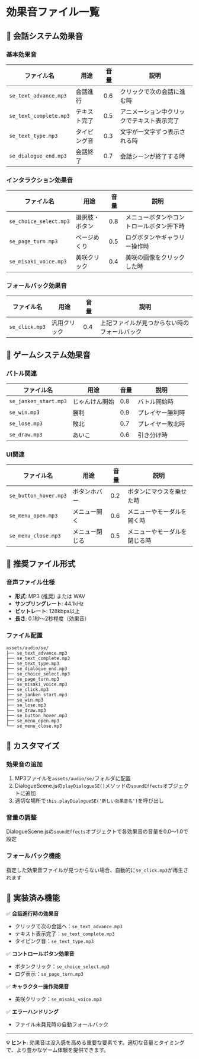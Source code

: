 # 効果音ファイル一覧

## 📢 会話システム効果音

### 基本効果音
| ファイル名 | 用途 | 音量 | 説明 |
|-----------|------|------|------|
| `se_text_advance.mp3` | 会話進行 | 0.6 | クリックで次の会話に進む時 |
| `se_text_complete.mp3` | テキスト完了 | 0.5 | アニメーション中クリックでテキスト表示完了 |
| `se_text_type.mp3` | タイピング音 | 0.3 | 文字が一文字ずつ表示される時 |
| `se_dialogue_end.mp3` | 会話終了 | 0.7 | 会話シーンが終了する時 |

### インタラクション効果音
| ファイル名 | 用途 | 音量 | 説明 |
|-----------|------|------|------|
| `se_choice_select.mp3` | 選択肢・ボタン | 0.8 | メニューボタンやコントロールボタン押下時 |
| `se_page_turn.mp3` | ページめくり | 0.5 | ログボタンやギャラリー操作時 |
| `se_misaki_voice.mp3` | 美咲クリック | 0.4 | 美咲の画像をクリックした時 |

### フォールバック効果音
| ファイル名 | 用途 | 音量 | 説明 |
|-----------|------|------|------|
| `se_click.mp3` | 汎用クリック | 0.4 | 上記ファイルが見つからない時のフォールバック |

## 🎯 ゲームシステム効果音

### バトル関連
| ファイル名 | 用途 | 音量 | 説明 |
|-----------|------|------|------|
| `se_janken_start.mp3` | じゃんけん開始 | 0.8 | バトル開始時 |
| `se_win.mp3` | 勝利 | 0.9 | プレイヤー勝利時 |
| `se_lose.mp3` | 敗北 | 0.7 | プレイヤー敗北時 |
| `se_draw.mp3` | あいこ | 0.6 | 引き分け時 |

### UI関連
| ファイル名 | 用途 | 音量 | 説明 |
|-----------|------|------|------|
| `se_button_hover.mp3` | ボタンホバー | 0.2 | ボタンにマウスを乗せた時 |
| `se_menu_open.mp3` | メニュー開く | 0.6 | メニューやモーダルを開く時 |
| `se_menu_close.mp3` | メニュー閉じる | 0.5 | メニューやモーダルを閉じる時 |

## 🎵 推奨ファイル形式

### 音声ファイル仕様
- **形式**: MP3 (推奨) または WAV
- **サンプリングレート**: 44.1kHz
- **ビットレート**: 128kbps以上
- **長さ**: 0.1秒〜2秒程度（効果音）

### ファイル配置
```
assets/audio/se/
├── se_text_advance.mp3
├── se_text_complete.mp3
├── se_text_type.mp3
├── se_dialogue_end.mp3
├── se_choice_select.mp3
├── se_page_turn.mp3
├── se_misaki_voice.mp3
├── se_click.mp3
├── se_janken_start.mp3
├── se_win.mp3
├── se_lose.mp3
├── se_draw.mp3
├── se_button_hover.mp3
├── se_menu_open.mp3
└── se_menu_close.mp3
```

## 🔧 カスタマイズ

### 効果音の追加
1. MP3ファイルを`assets/audio/se/`フォルダに配置
2. DialogueScene.jsの`playDialogueSE()`メソッドの`soundEffects`オブジェクトに追加
3. 適切な場所で`this.playDialogueSE('新しい効果音名')`を呼び出し

### 音量の調整
DialogueScene.jsの`soundEffects`オブジェクトで各効果音の音量を0.0〜1.0で設定

### フォールバック機能
指定した効果音ファイルが見つからない場合、自動的に`se_click.mp3`が再生されます

## 📝 実装済み機能

✅ **会話進行時の効果音**
- クリックで次の会話へ：`se_text_advance.mp3`
- テキスト表示完了：`se_text_complete.mp3`
- タイピング音：`se_text_type.mp3`

✅ **コントロールボタン効果音**
- ボタンクリック：`se_choice_select.mp3`
- ログ表示：`se_page_turn.mp3`

✅ **キャラクター操作効果音**
- 美咲クリック：`se_misaki_voice.mp3`

✅ **エラーハンドリング**
- ファイル未発見時の自動フォールバック

---

**💡 ヒント**: 効果音は没入感を高める重要な要素です。適切な音量とタイミングで、より豊かなゲーム体験を提供できます。